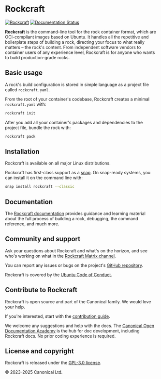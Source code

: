 # Rockcraft

[![Rockcraft][rockcraft-badge]][rockcraft-site]
[![Documentation Status][rtd-badge]][rtd-stable]

**Rockcraft** is the command-line tool for the rock container format, which are
OCI-compliant images based on Ubuntu. It handles all the repetitive and boilerplate
steps of building a rock, directing your focus to what really matters – the rock's
content. From independent software vendors to container users of any experience level,
Rockcraft is for anyone who wants to build production-grade rocks.

## Basic usage

A rock's build configuration is stored in simple language as a project file called
`rockcraft.yaml`.

From the root of your container's codebase, Rockcraft creates a minimal `rockcraft.yaml` with:

```bash
rockcraft init
```

After you add all your container's packages and dependencies to the project file, bundle
the rock with:

```bash
rockcraft pack
```

## Installation

Rockcraft is available on all major Linux distributions.

Rockcraft has first-class support as a [snap](https://snapcraft.io/rockcraft). On
snap-ready systems, you can install it on the command line with:

```bash
snap install rockcraft --classic
```

## Documentation

The [Rockcraft documentation](https://documentation.ubuntu.com/rockcraft) provides
guidance and learning material about the full process of building a rock, debugging, the
command reference, and much more.

## Community and support

Ask your questions about Rockcraft and what's on the horizon, and see who's working on
what in the [Rockcraft Matrix channel](https://matrix.to/#/#rockcraft:ubuntu.com).

You can report any issues or bugs on the project's [GitHub
repository](https://github.com/canonical/Rockcraft/issues).

Rockcraft is covered by the [Ubuntu Code of
Conduct](https://ubuntu.com/community/ethos/code-of-conduct).

## Contribute to Rockcraft

Rockcraft is open source and part of the Canonical family. We would love your help.

If you're interested, start with the [contribution guide](HACKING.md).

We welcome any suggestions and help with the docs. The [Canonical Open Documentation
Academy](https://github.com/canonical/open-documentation-academy) is the hub for doc
development, including Rockcraft docs. No prior coding experience is required.

## License and copyright

Rockcraft is released under the [GPL-3.0 license](LICENSE).

© 2023-2025 Canonical Ltd.

[rockcraft-badge]: https://snapcraft.io/rockcraft/badge.svg
[rockcraft-site]: https://snapcraft.io/rockcraft
[rtd-badge]: https://readthedocs.com/projects/canonical-rockcraft/badge/?version=stable
[rtd-stable]: https://documentation.ubuntu.com/rockcraft/en/stable/?badge=stable
